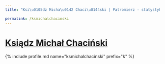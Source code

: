 ```yaml
---
title: "Ksi\u0105dz Micha\u0142 Chaci\u0144ski | Patromierz - statystyki Patronite.pl"

permalink: /ksmichalchacinski
---
```


# [Ksiądz Michał Chaciński](https://patronite.pl/ksmichalchacinski)

{% include profile.md name="ksmichalchacinski" prefix="k" %}
